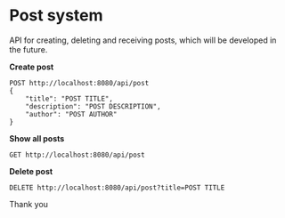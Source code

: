 # Post system
API for creating, deleting and receiving posts, which will be developed in the future.   
   
**Create post**
```http request
POST http://localhost:8080/api/post
{
    "title": "POST TITLE",
    "description": "POST DESCRIPTION", 
    "author": "POST AUTHOR"
}
```
**Show all posts**
```http request
GET http://localhost:8080/api/post
```
**Delete post**
```http request
DELETE http://localhost:8080/api/post?title=POST TITLE
```
   
Thank you